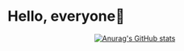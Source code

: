 # Hello, everyone👋


<div align=center>
  
[![Anurag's GitHub stats](https://github-readme-stats.vercel.app/api?username=smaragdine-hb&show_icons=true&theme=tokyonight)](https://github.com/anuraghazra/github-readme-stats)
  
</div>
 <!--
**hyunbin9898/hyunbin9898** is a ✨ _special_ ✨ repository because its `README.md` (this file) appears on your GitHub profile.

Here are some ideas to get you started:

- 🔭 I’m currently working on ...
- 🌱 I’m currently learning ...
- 👯 I’m looking to collaborate on ...
- 🤔 I’m looking for help with ...
- 💬 Ask me about ...
- 📫 How to reach me: ...
- 😄 Pronouns: ...
- ⚡ Fun fact: ...
-->
